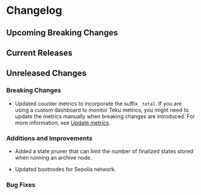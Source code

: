 # Changelog

## Upcoming Breaking Changes

## Current Releases

## Unreleased Changes

### Breaking Changes

- Updated counter metrics to incorporate the suffix `_total`. If you are using a custom dashboard to monitor Teku metrics, you might need to update the metrics manually when breaking changes are introduced. For more information, see [Update metrics](../../how-to/monitor/update-metrics.md).

### Additions and Improvements
- Added a state pruner that can limit the number of finalized states stored when running an archive node.

- Updated bootnodes for Sepolia network.

### Bug Fixes
